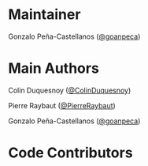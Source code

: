 Maintainer
==========

Gonzalo Peña-Castellanos ([@goanpeca](http://github.com/goanpeca))

Main Authors
============

Colin Duquesnoy ([@ColinDuquesnoy](http://github.com/goanpeca))

Pierre Raybaut ([@PierreRaybaut](http://github.com/goanpeca))

Gonzalo Peña-Castellanos ([@goanpeca](http://github.com/goanpeca))

Code Contributors
=================


